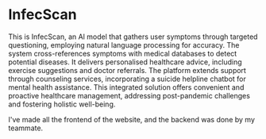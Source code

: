 # InfecScan

This is InfecScan, an Al model that gathers user symptoms through targeted questioning, employing natural language processing for accuracy. The system cross-references symptoms with medical databases to detect potential diseases. It delivers personalised healthcare advice, including exercise suggestions and doctor referrals. The platform extends support through counseling services, incorporating a suicide helpline chatbot for mental health assistance.
This integrated solution offers convenient and proactive healthcare management, addressing post-pandemic challenges and fostering holistic well-being.

I've made all the frontend of the website, and the backend was done by my teammate.
